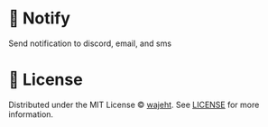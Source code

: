 # 🔔 Notify
Send notification to discord, email, and sms

# 📜 License

Distributed under the MIT License © [wajeht](https://github.com/wajeht). See [LICENSE](./LICENSE) for more information.

